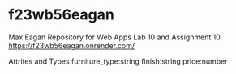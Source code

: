 # f23wb56eagan
Max Eagan
Repository for Web Apps Lab 10 and Assignment 10 
https://f23wb56eagan.onrender.com/

Attrites and Types
furniture_type:string
finish:string
price:number